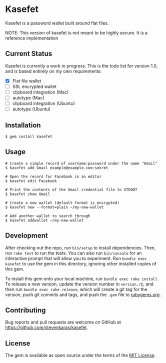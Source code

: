 # Kasefet

Kasefet is a password wallet built around flat files.

NOTE: This version of kasefet is not meant to be highly secure. It is a reference implementation

## Current Status

Kasefet is currently a work in progress. This is the todo list for version 1.0, and is based entirely on my own requirements:

 - [x] Flat file wallet
 - [ ] SSL encrypted wallet
 - [ ] clipboard integration (Mac)
 - [ ] autotype (Mac)
 - [ ] clipboard integration (Ubuntu)
 - [ ] autotype (Ubuntu)

## Installation

```
$ gem install kasefet
```

## Usage

```
# Create a simple record of username:password under the name "Gmail"
$ kasefet add Gmail example@example.com:sekret

# Open the record for Facebook in an editor
$ kasefet edit Facebook

# Print the contents of the Gmail credential file to STDOUT
$ kasefet show Gmail
```

```
# Create a new wallet (default format is encrypted)
$ kasefet new --format=plain ~/my-new-wallet

# Add another wallet to search through
$ kasefet addwallet ~/my-new-wallet
```

## Development

After checking out the repo, run `bin/setup` to install dependencies. Then, run `rake test` to run the tests. You can also run `bin/console` for an interactive prompt that will allow you to experiment. Run `bundle exec kasefet` to use the gem in this directory, ignoring other installed copies of this gem.

To install this gem onto your local machine, run `bundle exec rake install`. To release a new version, update the version number in `version.rb`, and then run `bundle exec rake release`, which will create a git tag for the version, push git commits and tags, and push the `.gem` file to [rubygems.org](https://rubygems.org).

## Contributing

Bug reports and pull requests are welcome on GitHub at https://github.com/stevenkaras/kasefet.

## License

The gem is available as open source under the terms of the [MIT License](http://opensource.org/licenses/MIT).
